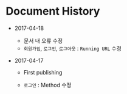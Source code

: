 # Document History

-   2017-04-18

    -   문서 내 오류 수정
    -   `회원가입`, `로그인`, `로그아웃` : `Running URL` 수정

-   2017-04-17

    -   First publishing

    -   `로그인` : Method 수정
